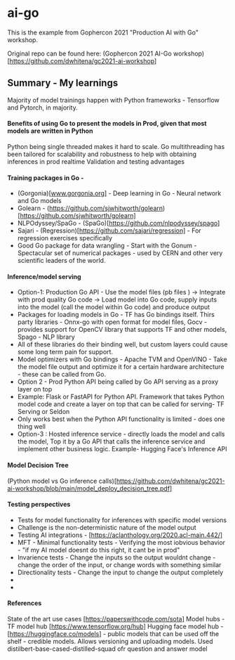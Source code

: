 # ai-go

This is the example from Gophercon 2021 "Production AI with Go" workshop.

Original repo can be found here: (Gophercon 2021 AI-Go workshop)[https://github.com/dwhitena/gc2021-ai-workshop]

## Summary - My learnings 

Majority of model trainings happen with Python frameworks - Tensorflow and Pytorch, in majority.

#### Benefits of using Go to present the models in Prod, given that most models are written in Python
Python being single threaded makes it hard to scale. 
Go multithreading has been tailored for scalability and robustness to help with obtaining inferences in prod realtime 
Validation and testing advantages

#### Training packages in Go - 
* (Gorgonia)[www.gorgonia.org] - Deep learning in Go - Neural network and Go models 
* Golearn - (https://github.com/sjwhitworth/golearn)[https://github.com/sjwhitworth/golearn]
* NLPOdyssey/SpaGo - (SpaGo)[https://github.com/nlpodyssey/spago]
* Sajari - (Regression)[https://github.com/sajari/regression] - For regression exercises specifically 
* Good Go package for data wrangling - Start with the Gonum  - Spectacular set of numerical packages - used by CERN and other very scientific leaders of the world.


#### Inference/model serving
* Option-1: Production Go API - Use the model files (pb files ) -> Integrate with prod quality Go code -> Load model into Go code, supply inputs into the model (call the model within Go code) and produce output
* Packages for loading models in Go - TF has Go bindings itself. Thirs party libraries - Onnx-go with open format for model files, Gocv - provides support for OpenCV library that supports TF and other models, Spago - NLP library
* All of these libraries do their binding well, but custom layers could cause some long term pain for support. 
* Model optimizers with Go bindings - Apache TVM and OpenVINO - Take the model file output and optimize it for a certain hardware architecture - these can be called from Go.
* Option 2 - Prod Python API being called by Go API serving as a proxy layer on top 
* Example: Flask or FastAPI for Python API. Framework that takes Python model code and create a layer on top that can be called for serving- TF Serving or Seldon
* Only works best when the Python API functionality is limited - does one thing well
* Option-3 : Hosted inference service - directly loads the model and calls the model, Top it by a Go API that calls the inference service and implement other business logic. Example- Hugging Face's Inference API


#### Model Decision Tree 
(Python model vs Go inference calls)[https://github.com/dwhitena/gc2021-ai-workshop/blob/main/model_deploy_decision_tree.pdf]

#### Testing perspectives
* Tests for model functionality for inferences with specific model versions
* Challenge is the non-deterministic nature of the model output
* Testing AI integrations - [https://aclanthology.org/2020.acl-main.442/]
* MFT - Minimal functionality tests - Verifying the most iobvious behavior - "if my AI model doesnt do this right, it cant be in prod"
* Invarience tests - Change the inputs so the output wouldnt change - change the order of the input, or change words with something similar 
* Directionality tests - Change the input to change the output completely 
* 
* 

#### References

State of the art use cases [https://paperswithcode.com/sota]
Model hubs - TF model hub [https://www.tensorflow.org/hub]
Hugging face model hub - [https://huggingface.co/models] - public models that can be used off the shelf - credible models. Allows versioning and uploading models.
Used distilbert-base-cased-distilled-squad ofr question and answer model





